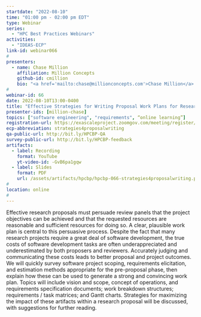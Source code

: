 ```yaml
---
startdate: "2022-08-10"
time: "01:00 pm - 02:00 pm EDT"
type: Webinar
series:
  - "HPC Best Practices Webinars"
activities:
  - "IDEAS-ECP"
link-id: webinar066
#
presenters:
  - name: Chase Million
    affiliation: Million Concepts
    github-id: cmillion
    bio: "<a href='mailto:chase@millionconcepts.com'>Chase Million</a> is the founder and CEO of <a href='https://www.millionconcepts.com'>Million Concepts</a>, a company that provides research software engineering and research support services, primarily in the fields of planetary science and astronomy. Chase has almost 20 years of domain experience. He has written mission support software for a number of NASA missions, including the most recent four Mars rovers and the Galaxy Evolution Explorer (GALEX) space telescope. He has spent ten years as a software project manager, including serving as PI on multiple software-heavy, grant-funded projects. He is a founding member of the OpenPlanetary Foundation, and known as an advocate for open source software, open data, and high-quality research software / data archiving. He is also one of the 2021 Better Scientific Software fellows."
#
webinar-id: 66
date: 2022-08-10T13:00-0400
title: "Effective Strategies for Writing Proposal Work Plans for Research Software"
presenter-ids: [million-chase]
topics: ["software engineering", "requirements", “online learning”]
registration-url: https://exascaleproject.zoomgov.com/meeting/register/vJIscumurj4jGfrT7IlFCpoaIwQhXTbWWNk
ecp-abbreviation: strategies4proposalwriting
qa-public-url: http://bit.ly/HPCBP-QA
survey-public-url: http://bit.ly/HPCBP-feedback
artifacts:
  - label: Recording
    format: YouTube
    yt-video-id: -GvB6pa1gqw
  - label: Slides
    format: PDF
    url: /assets/artifacts/hpcbp/hpcbp-066-strategies4proposalwriting.pdf
#
location: online
#
---
```

Effective research proposals must persuade review panels that the project objectives can be achieved and that the requested resources are reasonable and sufficient resources for doing so. A clear, plausible work plan is central to this persuasive process. Despite the fact that many research projects require a great deal of software development, the true costs of software development tasks are often underappreciated and underestimated by both proposers and reviewers. Accurately judging and communicating these costs leads to better proposal and project outcomes. We will quickly survey software project scoping, requirements elicitation, and estimation methods appropriate for the pre-proposal phase, then explain how these can be used to generate a strong and convincing work plan. Topics will include vision and scope, concept of operations, and requirements specification documents; work breakdown structures; requirements / task matrices; and Gantt charts. Strategies for maximizing the impact of these artifacts within a research proposal will be discussed, with suggestions for further reading.
